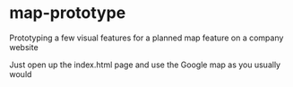 # map-prototype
Prototyping a few visual features for a planned map feature on a company website

Just open up the index.html page and use the Google map as you usually would
